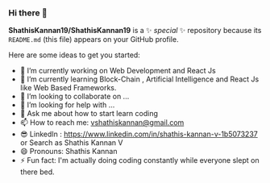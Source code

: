 ### Hi there 👋


**ShathisKannan19/ShathisKannan19** is a ✨ _special_ ✨ repository because its `README.md` (this file) appears on your GitHub profile.

Here are some ideas to get you started:

- 🔭 I’m currently working on Web Development and React Js
- 🌱 I’m currently learning Block-Chain , Artificial Intelligence and React Js like Web Based Frameworks.
- 👯 I’m looking to collaborate on ...
- 🤔 I’m looking for help with ...
- 💬 Ask me about how to start learn coding
- 📫 How to reach me: vshathiskannan@gmail.com
- 😎 LinkedIn : https://www.linkedin.com/in/shathis-kannan-v-1b5073237 or Search as Shathis Kannan V 
- 😄 Pronouns: Shathis Kannan
- ⚡ Fun fact: I'm actually doing coding constantly while everyone slept on there bed.

